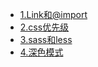 - [1.Link和@import](./1.Link和@import.md)
- [2.css优先级](./2.css优先级.md)
- [3.sass和less](./3.sass和less.md)
- [4.深色模式](./4.深色模式.md)
